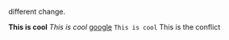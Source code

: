 
different change. 

**This is cool**
*This is cool*
[google](http://www.google.com)
<code>This is cool</code>
This is the conflict

